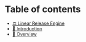# Table of contents

* [⚖ Linear Release Engine](README.md)
* [👋 Introduction](introduction.md)
* [📝 Overview](overview.md)
